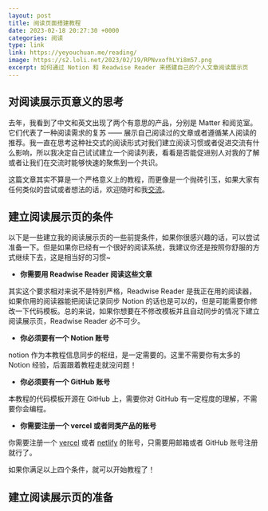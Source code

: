 ```yaml
---
layout: post
title: 阅读页面搭建教程
date: 2023-02-18 20:27:30 +0000
categories: 阅读
type: link
link: https://yeyouchuan.me/reading/
image: https://s2.loli.net/2023/02/19/RPNvxofhLYi8m57.png
excerpt: 如何通过 Notion 和 Readwise Reader 来搭建自己的个人文章阅读展示页
---
```


## 对阅读展示页意义的思考

去年，我看到了中文和英文出现了两个有意思的产品，分别是 Matter 和阅览室。它们代表了一种阅读需求的复苏 —— 展示自己阅读过的文章或者遵循某人阅读的推荐。我一直在思考这种社交式的阅读形式对我们建立阅读习惯或者促进交流有什么影响，所以我决定自己试试建立一个阅读列表，看看是否能促进别人对我的了解或者让我们在交流时能够快速的聚焦到一个共识。

这篇文章其实不算是一个严格意义上的教程，而更像是一个抛砖引玉，如果大家有任何类似的尝试或者想法的话，欢迎随时和我[交流](https://www.yeyouchuan.me/)。

## 建立阅读展示页的条件

以下是一些建立我的阅读展示页的一些前提条件，如果你很感兴趣的话，可以尝试准备一下。但是如果你已经有一个很好的阅读系统，我建议你还是按照你舒服的方式继续下去，这是相当好的习惯~

- **你需要用 Readwise Reader 阅读这些文章**

其实这个要求相对来说不是特别严格，Readwise Reader 是我正在用的阅读器，如果你用的阅读器能把阅读记录同步 Notion 的话也是可以的，但是可能需要你修改一下代码模板。总的来说，如果你想要在不修改模板并且自动同步的情况下建立阅读展示页，Readwise Reader 必不可少。

- **你必须要有一个 Notion 账号**

notion 作为本教程信息同步的枢纽，是一定需要的。这里不需要你有太多的 Notion 经验，后面跟着教程走就没问题！

- **你必须要有一个 GitHub 账号**

本教程的代码模板开源在 GitHub 上，需要你对 GitHub 有一定程度的理解，不需要你会编程。

- **你需要注册一个 vercel 或者同类产品的账号**

你需要注册一个 [vercel](https://vercel.com/) 或者 [netlify](https://www.netlify.com/) 的账号，只需要用邮箱或者 GitHub 账号注册就行了。

如果你满足以上四个条件，就可以开始教程了！
## 建立阅读展示页的准备


